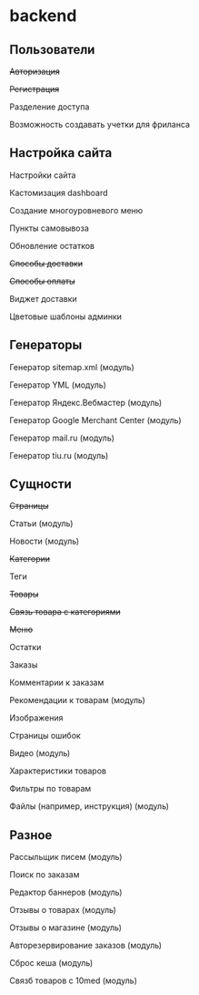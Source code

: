 # backend

## Пользователи

~~Авторизация~~

~~Регистрация~~

Разделение доступа

Возможность создавать учетки для фриланса

## Настройка сайта

Настройки сайта

Кастомизация dashboard

Создание многоуровневого меню

Пункты самовывоза

Обновление остатков

~~Способы доставки~~

~~Способы оплаты~~

Виджет доставки

Цветовые шаблоны админки





## Генераторы

Генератор sitemap.xml (модуль)

Генератор YML (модуль)

Генератор Яндекс.Вебмастер (модуль)

Генератор Google Merchant Center (модуль)

Генератор mail.ru (модуль)

Генератор tiu.ru (модуль)





## Сущности

~~Страницы~~

Статьи (модуль)

Новости (модуль)

~~Категории~~

Теги

~~Товары~~

~~Связь товара с категориями~~

~~Меню~~

Остатки

Заказы

Комментарии к заказам

Рекомендации к товарам (модуль)

Изображения

Страницы ошибок

Видео (модуль)

Характеристики товаров

Фильтры по товарам

Файлы (например, инструкция) (модуль)





## Разное

Рассыльщик писем (модуль)

Поиск по заказам

Редактор баннеров (модуль)

Отзывы о товарах (модуль)

Отзывы о магазине (модуль)

Авторезервирование заказов (модуль)

Сброс кеша (модуль)

Связб товаров с 10med (модуль)
